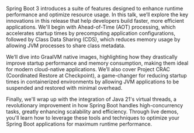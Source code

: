 Spring Boot 3 introduces a suite of features designed to enhance runtime performance and optimize resource usage. In this talk, we’ll explore the key innovations in this release that help developers build faster, more efficient applications. We'll begin with Ahead-of-Time (AOT) processing, which accelerates startup times by precomputing application configurations, followed by Class Data Sharing (CDS), which reduces memory usage by allowing JVM processes to share class metadata.

We’ll dive into GraalVM native images, highlighting how they drastically improve startup performance and memory consumption, making them ideal for modern cloud-native applications. We’ll also cover Project CRAC (Coordinated Restore at Checkpoint), a game-changer for reducing startup times in containerized environments by allowing JVM applications to be suspended and restored with minimal overhead.

Finally, we'll wrap up with the integration of Java 21's virtual threads, a revolutionary improvement in how Spring Boot handles high-concurrency tasks, greatly enhancing scalability and efficiency. Through live demos, you'll learn how to leverage these tools and techniques to optimize your Spring Boot applications for maximum runtime performance.
